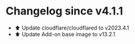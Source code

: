 # Changelog since v4.1.1
- ⬆️ Update cloudflare/cloudflared to v2023.4.1 
- ⬆️ Update Add-on base image to v13.2.1 
